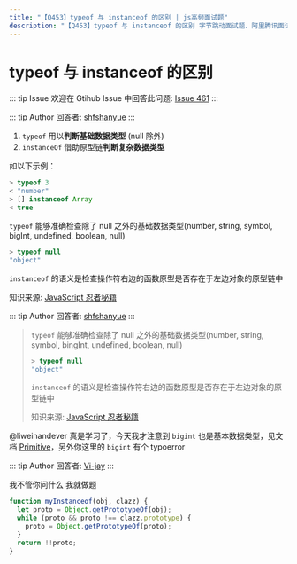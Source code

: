 ```yaml
---
title: "【Q453】typeof 与 instanceof 的区别 | js高频面试题"
description: "【Q453】typeof 与 instanceof 的区别 字节跳动面试题、阿里腾讯面试题、美团小米面试题。"
---
```


# typeof 与 instanceof 的区别

::: tip Issue
欢迎在 Gtihub Issue 中回答此问题: [Issue 461](https://github.com/shfshanyue/Daily-Question/issues/461)
:::

::: tip Author
回答者: [shfshanyue](https://github.com/shfshanyue)
:::

1. `typeof` 用以**判断基础数据类型** (null 除外)
2. `instanceOf` 借助原型链**判断复杂数据类型**

如以下示例：

```js
> typeof 3
< "number"
> [] instanceof Array
< true
```

`typeof` 能够准确检查除了 null 之外的基础数据类型(number, string, symbol, bigInt, undefined, boolean, null)

```javascript
> typeof null
"object"
```

`instanceof` 的语义是检查操作符右边的函数原型是否存在于左边对象的原型链中

知识来源: [JavaScript 忍者秘籍](https://book.douban.com/subject/30143702/)

::: tip Author
回答者: [shfshanyue](https://github.com/shfshanyue)
:::

> `typeof` 能够准确检查除了 null 之外的基础数据类型(number, string, symbol, bingInt, undefined, boolean, null)
>
> ```js
> > typeof null
> "object"
> ```
>
> `instanceof` 的语义是检查操作符右边的函数原型是否存在于左边对象的原型链中
>
> 知识来源: [JavaScript 忍者秘籍](https://book.douban.com/subject/30143702/)

@liweinandever 真是学习了，今天我才注意到 `bigint` 也是基本数据类型，见文档 [Primitive](https://developer.mozilla.org/en-US/docs/Glossary/Primitive)，另外你这里的 `bigint` 有个 typoerror

::: tip Author
回答者: [Vi-jay](https://github.com/Vi-jay)
:::

我不管你问什么 我就做题

```ts
function myInstanceof(obj, clazz) {
  let proto = Object.getPrototypeOf(obj);
  while (proto && proto !== clazz.prototype) {
    proto = Object.getPrototypeOf(proto);
  }
  return !!proto;
}
```
